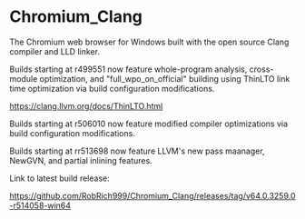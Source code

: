 # Chromium_Clang

The Chromium web browser for Windows built with the open source Clang compiler and LLD linker.

Builds starting at r499551 now feature whole-program analysis, cross-module optimization, and "full_wpo_on_official" building using ThinLTO link time optimization via build configuration modifications.

https://clang.llvm.org/docs/ThinLTO.html

Builds starting at r506010 now feature modified compiler optimizations via build configuration modifications.

Builds starting at rr513698 now feature LLVM's new pass maanager, NewGVN, and partial inlining features.

Link to latest build release:

https://github.com/RobRich999/Chromium_Clang/releases/tag/v64.0.3259.0-r514058-win64
